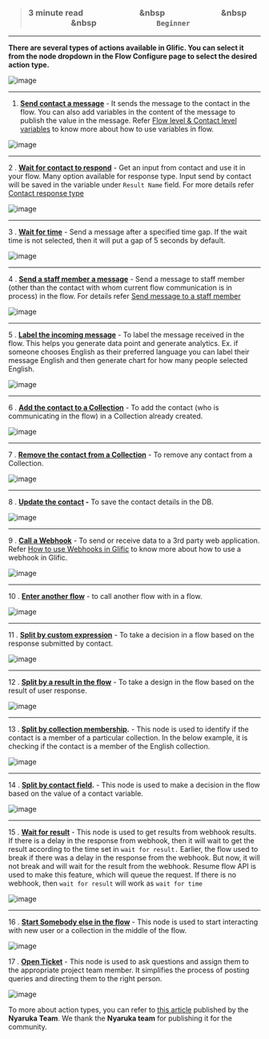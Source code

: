 > ### **3 minute read &nbsp; &nbsp; &nbsp; &nbsp; &nbsp; &nbsp; &nbsp; &nbsp; &nbsp; &nbsp; &nbsp; &nbsp; &nbsp; &nbsp; &nbsp &nbsp; &nbsp; &nbsp; &nbsp; &nbsp; &nbsp; &nbsp; &nbsp; &nbsp; &nbsp; &nbsp; &nbsp; &nbsp; &nbsp; &nbsp &nbsp; &nbsp; &nbsp; &nbsp; &nbsp; &nbsp; &nbsp; &nbsp; &nbsp; &nbsp; &nbsp; &nbsp; &nbsp; &nbsp; &nbsp &nbsp; &nbsp; &nbsp; &nbsp; &nbsp; &nbsp; &nbsp; &nbsp; &nbsp; &nbsp; &nbsp; &nbsp; &nbsp; &nbsp; &nbsp; `Beginner`**
___

**There are several types of actions available in Glific. You can select it from the node dropdown in the Flow Configure page to select the desired action type.**

![image](https://user-images.githubusercontent.com/32592458/218254809-98cd5c22-db91-4fe0-a31b-5551be087d0a.png)
___

1. **[Send contact a message](https://glific.github.io/docs/docs/Product%20Features/Flows/Flow%20Actions/Send%20the%20contact%20a%20message)** - It sends the message to the contact in the flow. You can also add variables in the content of the message to publish the value in the message. Refer [Flow level &amp; Contact level variables](https://glific.github.io/docs/docs/Flows/Flow%20Variables/Flow%20variables%20vs%20Contact%20variables/) to know more about how to use variables in flow.

![image](https://user-images.githubusercontent.com/32592458/218254828-66a5d970-b108-4fdb-bca2-94b5cb00b9de.png)
___

2 . **[Wait for contact to respond](https://glific.github.io/docs/docs/Product%20Features/Flows/Flow%20Actions/Wait%20for%20the%20contact%20to%20respond)** - Get an input from contact and use it in your flow. Many option available for response type. Input send by contact will be saved in the variable under `Result Name` field. For more details refer [Contact response type](https://glific.github.io/docs/docs/Product%20Features/Flows/Flow%20Actions/Send%20the%20contact%20an%20interactive%20message)

![image](https://user-images.githubusercontent.com/32592458/218254838-842fa88a-6498-4e2e-909f-690e63cabbeb.png)
___

3 . **[Wait for time](https://glific.github.io/docs/docs/Product%20Features/Flows/Flow%20Actions/Wait%20for%20time)** - Send a message after a specified time gap. If the wait time is not selected, then it will put a gap of 5 seconds by default.

![image](https://user-images.githubusercontent.com/32592458/218254842-329a718e-5606-475b-b1b6-36270af2350a.png)
___

4 . **[Send a staff member a message](https://glific.github.io/docs/docs/Product%20Features/Flows/Flow%20Actions/Send%20a%20staff%20member%20a%20message)** - Send a message to staff member (other than the contact with whom current flow communication is in process) in the flow. For details refer [Send message to a staff member](https://glific.github.io/docs/docs/Flows/Flow%20Actions/Send%20message%20to%20a%20staff%20member/)

![image](https://user-images.githubusercontent.com/32592458/218254845-9f2d9439-cdbe-4a6a-bb7b-a3979cbddf0d.png)
___
5 . **[Label the incoming message](https://glific.github.io/docs/docs/Product%20Features/Flows/Flow%20Actions/Label%20the%20incoming%20message)** - To label the message received in the flow. This helps you generate data point and generate analytics. Ex. if someone chooses English as their preferred language you can label their message English and then generate chart for how many people selected English.

![image](https://user-images.githubusercontent.com/32592458/218254849-f5049dcb-4c84-4250-b235-efec35a43360.png)
___
6 . **[Add the contact to a Collection](https://glific.github.io/docs/docs/Product%20Features/Flows/Flow%20Actions/Add%20or%20Remove%20the%20contact%20to%20a%20collection)** - To add the contact (who is communicating in the flow) in a Collection already created.

![image](https://user-images.githubusercontent.com/32592458/218254853-92a41e65-04b3-454b-9b68-c59b01059181.png)
___
7 . **[Remove the contact from a Collection](https://glific.github.io/docs/docs/Product%20Features/Flows/Flow%20Actions/Add%20or%20Remove%20the%20contact%20to%20a%20collection)** - To remove any contact from a Collection.

![image](https://user-images.githubusercontent.com/32592458/218254859-2319fcc8-b20c-48e4-8b91-bc0d91566efc.png)
___
8 . **[Update the contact](https://glific.github.io/docs/docs/Product%20Features/Flows/Flow%20Actions/Update%20the%20contact) -** To save the contact details in the DB.

![image](https://user-images.githubusercontent.com/32592458/218254866-45b33197-cb90-41ff-8a06-64f05eacb654.png)
___
9 . **[Call a Webhook](https://glific.github.io/docs/docs/Product%20Features/Flows/Flow%20Actions/Call%20a%20webhook)** - To send or receive data to a 3rd party web application. Refer [How to use Webhooks in Glific](https://glific.github.io/docs/docs/Integrations/How%20to%20use%20Webhooks%20in%20Glific/) to know more about how to use a webhook in Glific.

![image](https://user-images.githubusercontent.com/32592458/218254875-8f7c1d57-abdb-49c9-a7a1-a3961c34f1e8.png)
___
10 . **[Enter another flow](https://glific.github.io/docs/docs/Product%20Features/Flows/Flow%20Actions/Enter%20another%20flow)** - to call another flow with in a flow.

![image](https://user-images.githubusercontent.com/32592458/218254882-58f96b9c-8b67-4ef7-93c0-9d47c8e4da55.png)
___

11 . **[Split by custom expression](https://glific.github.io/docs/docs/Product%20Features/Flows/Flow%20Actions/Split%20By/Custom%20Expression)** - To take a decision in a flow based on the response submitted by contact.

![image](https://user-images.githubusercontent.com/32592458/218254886-5a4489ec-5f2e-4d37-aafa-46a2f02aa626.png)

___
12 . **[Split by a result in the flow](https://glific.github.io/docs/docs/Product%20Features/Flows/Flow%20Actions/Split%20By/Result%20in%20the%20Flow)** - To take a design in the flow based on the result of user response.

![image](https://user-images.githubusercontent.com/32592458/218254893-5c96109c-1039-4bd5-bbf5-1b634f1c9528.png)
___
13 . **[Split by collection membership](https://glific.github.io/docs/docs/Product%20Features/Flows/Flow%20Actions/Split%20By/Collection%20Membership).** - This node is used to identify if the contact is a member of a particular collection. In the below example, it is checking if the contact is a member of the English collection.

![image](https://user-images.githubusercontent.com/32592458/218254903-b911e5bc-a95e-44be-ac30-3c06a5bf9b96.png)
___
14 . **[Split by contact field](https://glific.github.io/docs/docs/Product%20Features/Flows/Flow%20Actions/Split%20By/Contact%20Field).** - This node is used to make a decision in the flow based on the value of a contact variable.

![image](https://user-images.githubusercontent.com/32592458/218254909-ec862a4a-be66-4a03-9904-00bd3830e2cd.png)
___
15 . **[Wait for result](https://glific.github.io/docs/docs/Product%20Features/Flows/Flow%20Actions/Wait%20for%20result)** - This node is used to get results from webhook results. If there is a delay in the response from webhook, then it will wait to get the result according to the time set in `wait for result.` Earlier, the flow used to break if there was a delay in the response from the webhook. But now, it will not break and will wait for the result from the webhook. Resume flow API is used to make this feature, which will queue the request. If there is no webhook, then `wait for result` will work as `wait for time`

![image](https://user-images.githubusercontent.com/32592458/218254915-246fc560-c516-40c4-a29b-0d9a5ad69b21.png)
___
16 . **[Start Somebody else in the flow](https://glific.github.io/docs/docs/Product%20Features/Flows/Flow%20Actions/Start%20somebody%20else%20in%20a%20flow)** - This node is used to start interacting with new user or a collection in the middle of the flow. 

![image](https://user-images.githubusercontent.com/130072273/235684494-ba8d1178-1b81-43a2-90ed-c8978d7a9c6e.png)

17 . **[Open Ticket]()** - This node is used to ask questions and assign them to the appropriate project team member. It simplifies the process of posting queries and directing them to the right person.

![image](https://github.com/glific/docs/assets/90472056/fd103c5e-3903-4556-9c1d-2ed6b1b55c05)

To more about action types, you can refer to [this article](https://help.nyaruka.com/en/article/actions-3pbdyd/) published by the **Nyaruka Team**. We thank the **Nyaruka team** for publishing it for the community.
